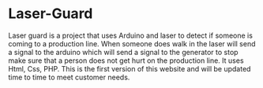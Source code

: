 # Laser-Guard
Laser guard is a project that uses Arduino and laser to detect if someone is coming to a production line. When someone does walk in the laser will send a signal to the arduino which will send a signal to the generator to stop make sure that a person does not get hurt on the production line. It uses Html, Css, PHP. This is the first version of this website and will be updated time to time to meet customer needs.
